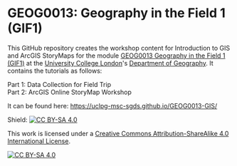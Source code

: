 # GEOG0013: Geography in the Field 1 (GIF1)

This GitHub repository creates the workshop content for Introduction to GIS and ArcGIS StoryMaps for the module [GEOG0013 Geography in the Field 1 (GIF1)][course] at the [University College London][uni]'s [Department of Geography][dept]. It contains the tutorials as follows:

Part 1: Data Collection for Field Trip <br/> Part 2: ArcGIS Online StoryMap Workshop

It can be found here: https://uclpg-msc-sgds.github.io/GEOG0013-GIS/

Shield: [![CC BY-SA 4.0][cc-by-sa-shield]][cc-by-sa]

This work is licensed under a
[Creative Commons Attribution-ShareAlike 4.0 International License][cc-by-sa].

[![CC BY-SA 4.0][cc-by-sa-image]][cc-by-sa]

[cc-by-sa]: http://creativecommons.org/licenses/by-sa/4.0/
[cc-by-sa-image]: https://licensebuttons.net/l/by-sa/4.0/88x31.png
[cc-by-sa-shield]: https://img.shields.io/badge/License-CC%20BY--SA%204.0-lightgrey.svg
[course]: https://www.ucl.ac.uk/module-catalogue/modules/GEOG0013
[uni]: https://www.ucl.ac.uk
[dept]: https://www.geog.ucl.ac.uk
